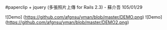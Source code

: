 #paperclip + jquery (多張照片上傳 for Rails 2.3) - 蘇介吾 105/01/29

![Demo] (https://github.com/afgnsu/yman/blob/master/DEMO.png)
![Demo] (https://github.com/afgnsu/yman/blob/master/DEMO2.png)

